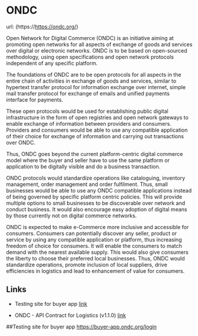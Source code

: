 # ONDC


url: (https://https://ondc.org/) 


Open Network for Digital Commerce (ONDC) is an initiative aiming at promoting open networks for all aspects of exchange of goods and services over digital or electronic networks. ONDC is to be based on open-sourced methodology, using open specifications and open network protocols independent of any specific platform.


The foundations of ONDC are to be open protocols for all aspects in the entire chain of activities in exchange of goods and services, similar to hypertext transfer protocol for information exchange over internet, simple mail transfer protocol for exchange of emails and unified payments interface for payments.


These open protocols would be used for establishing public digital infrastructure in the form of open registries and open network gateways to enable exchange of information between providers and consumers. Providers and consumers would be able to use any compatible application of their choice for exchange of information and carrying out transactions over ONDC.


Thus, ONDC goes beyond the current platform-centric digital commerce model where the buyer and seller have to use the same platform or application to be digitally visible and do a business transaction.


ONDC protocols would standardize operations like cataloguing, inventory management, order management and order fulfilment. Thus, small businesses would be able to use any ONDC compatible applications instead of being governed by specific platform centric policies. This will provide multiple options to small businesses to be discoverable over network and conduct business. It would also encourage easy adoption of digital means by those currently not on digital commerce networks. 


ONDC is expected to make e-Commerce more inclusive and accessible for consumers. Consumers can potentially discover any seller, product or service by using any compatible application or platform, thus increasing freedom of choice for consumers. It will enable the consumers to match demand with the nearest available supply. This would also give consumers the liberty to choose their preferred local businesses. Thus, ONDC would standardize operations, promote inclusion of local suppliers, drive efficiencies in logistics and lead to enhancement of value for consumers. 



## Links

- 	Testing site for buyer app 
	 [link](https://buyer-app.ondc.org/login)
 
- 	ONDC - API Contract for Logistics (v1.1.0) 
	 [link](https://docs.google.com/document/d/10GpEuKZE2g96DFJT3HKq6wIEMhPC-kkMZhXNn2jHHXc/edit?usp=sharing)



##Testing site for buyer app
https://buyer-app.ondc.org/login
